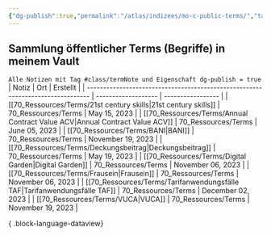 ```yaml
---
{"dg-publish":true,"permalink":"/atlas/indizees/mo-c-public-terms/","tags":["class/index"],"noteIcon":""}
---
```



## Sammlung öffentlicher Terms (Begriffe) in meinem Vault
`Alle Notizen mit Tag #class/termNote und Eigenschaft dg-publish = true`
| Notiz                                                                           | Ort                 | Erstellt          |
| ------------------------------------------------------------------------------- | ------------------- | ----------------- |
| [[70_Ressources/Terms/21st century skills\|21st century skills]]             | 70_Ressources/Terms | May 15, 2023      |
| [[70_Ressources/Terms/Annual Contract Value ACV\|Annual Contract Value ACV]] | 70_Ressources/Terms | June 05, 2023     |
| [[70_Ressources/Terms/BANI\|BANI]]                                           | 70_Ressources/Terms | November 19, 2023 |
| [[70_Ressources/Terms/Deckungsbeitrag\|Deckungsbeitrag]]                     | 70_Ressources/Terms | May 19, 2023      |
| [[70_Ressources/Terms/Digital Garden\|Digital Garden]]                       | 70_Ressources/Terms | November 06, 2023 |
| [[70_Ressources/Terms/Frausein\|Frausein]]                                   | 70_Ressources/Terms | November 06, 2023 |
| [[70_Ressources/Terms/Tarifanwendungsfälle TAF\|Tarifanwendungsfälle TAF]]   | 70_Ressources/Terms | December 02, 2023 |
| [[70_Ressources/Terms/VUCA\|VUCA]]                                           | 70_Ressources/Terms | November 19, 2023 |

{ .block-language-dataview}


